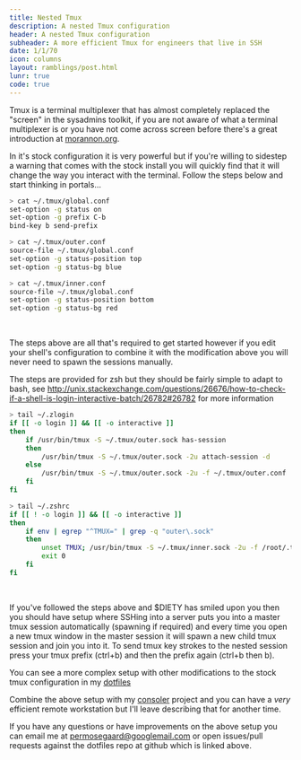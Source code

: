 ```yaml
---
title: Nested Tmux
description: A nested Tmux configuration
header: A nested Tmux configuration
subheader: A more efficient Tmux for engineers that live in SSH
date: 1/1/70
icon: columns
layout: ramblings/post.html
lunr: true
code: true
---
```

Tmux is a terminal multiplexer that has almost completely replaced the "screen" in the sysadmins toolkit, if you are not aware
of what a terminal multiplexer is or you have not come across screen before there's a great introduction at <a href="http://www.morannon.org/2015/03/tmux-terminal-multiplexer/" target="_blank">morannon.org</a>.

In it's stock configuration it is very powerful but if you're willing to sidestep a warning that comes with the stock install you will
quickly find that it will change the way you interact with the terminal. Follow the steps below and start thinking in portals...

```bash
> cat ~/.tmux/global.conf
set-option -g status on
set-option -g prefix C-b
bind-key b send-prefix

> cat ~/.tmux/outer.conf
source-file ~/.tmux/global.conf
set-option -g status-position top
set-option -g status-bg blue

> cat ~/.tmux/inner.conf
source-file ~/.tmux/global.conf
set-option -g status-position bottom
set-option -g status-bg red
```
<br/>

The steps above are all that's required to get started however if you edit your shell's configuration to combine it
with the modification above you will never need to spawn the sessions manually.

The steps are provided for zsh but they should be fairly simple to adapt to bash, see http://unix.stackexchange.com/questions/26676/how-to-check-if-a-shell-is-login-interactive-batch/26782#26782 for more information

```bash
> tail ~/.zlogin
if [[ -o login ]] && [[ -o interactive ]]
then
	if /usr/bin/tmux -S ~/.tmux/outer.sock has-session
	then
		/usr/bin/tmux -S ~/.tmux/outer.sock -2u attach-session -d
	else
		/usr/bin/tmux -S ~/.tmux/outer.sock -2u -f ~/.tmux/outer.conf
	fi
fi

> tail ~/.zshrc
if [[ ! -o login ]] && [[ -o interactive ]]
then
    if env | egrep "^TMUX=" | grep -q "outer\.sock"
	then
		unset TMUX; /usr/bin/tmux -S ~/.tmux/inner.sock -2u -f /root/.tmux/inner.conf
		exit 0
	fi
fi
```
<br/>

If you've followed the steps above and $DIETY has smiled upon you then you should have setup where SSHing into
a server puts you into a master tmux session automatically (spawning if required) and every time you open a new
tmux window in the master session it will spawn a new child tmux session and join you into it.
To send tmux key strokes to the nested session press your tmux prefix (ctrl+b) and then the prefix again (ctrl+b then b).

You can see a more complex setup with other modifications to the stock tmux configuration in my [dotfiles](//github.com/permosegaard/dotfiles)

Combine the above setup with my [consoler](//github.com/permosegaard/consoler) project and you can have a *very*
efficient remote workstation but I'll leave describing that for another time.

If you have any questions or have improvements on the above setup you can email me at permosegaard@googlemail.com or open issues/pull requests against the dotfiles repo at github which is linked above.
